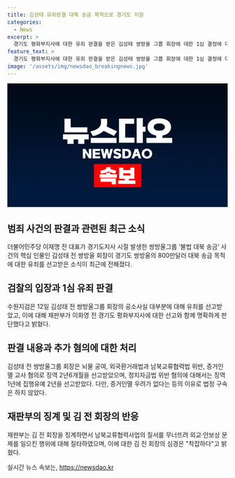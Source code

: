 ```yaml
---
title: 김성태 유죄판결 대북 송금 목적으로 경기도 지원
categories:
  - News
excerpt: >
  경기도 평화부지사에 대한 유죄 판결을 받은 김성태 쌍방울 그룹 회장에 대한 1심 결정에 대해 검찰이 대부분 유죄로 보는 입장을 밝혔다. 김 전 회장은 징역 2년6개월과 집행유예 2년을 선고받았으며, 법정 구속은 면했다. 재판부는 그의 남북교류사업 관련 범행을 비판했지만, 공소사실 부분에 대해 유죄를 선고했다. 김 전 회장은 착잡하다며 심경을 밝혔다.
feature_text: >
  경기도 평화부지사에 대한 유죄 판결을 받은 김성태 쌍방울 그룹 회장에 대한 1심 결정에 대해 검찰이 대부분 유죄로 보는 입장을 밝혔다. 김 전 회장은 징역 2년6개월과 집행유예 2년을 선고받았으며, 법정 구속은 면했다. 재판부는 그의 남북교류사업 관련 범행을 비판했지만, 공소사실 부분에 대해 유죄를 선고했다. 김 전 회장은 착잡하다며 심경을 밝혔다.
image: '/assets/img/newsdao_breakingnews.jpg'
---
```


<p><img src="/assets/img/newsdao_breakingnews.jpg" alt="implanttips 속보" /></p>

<h2 data-ke-size="size26">범죄 사건의 판결과 관련된 최근 소식</h2>

<p data-ke-size="size16">더불어민주당 이재명 전 대표가 경기도지사 시절 발생한 쌍방울그룹 ‘불법 대북 송금’ 사건의 핵심 인물인 김성태 전 쌍방울 회장이 경기도 쌍방울의 800만달러 대북 송금 목적에 대한 유죄를 선고받은 소식이 최근에 전해졌다.</p>

<h2 data-ke-size="size26">검찰의 입장과 1심 유죄 판결</h2>

<p data-ke-size="size16">수원지검은 12일 김성태 전 쌍방울그룹 회장의 공소사실 대부분에 대해 유죄를 선고받았고, 이에 대해 재판부가 이화영 전 경기도 평화부지사에 대한 선고와 함께 명확하게 판단했다고 밝혔다.</p>

<h2 data-ke-size="size26">판결 내용과 추가 혐의에 대한 처리</h2>

<p data-ke-size="size16">김성태 전 쌍방울그룹 회장은 뇌물 공여, 외국환거래법과 남북교류협력법 위반, 증거인멸 교사 혐의로 징역 2년6개월을 선고받았으며, 정치자금법 위반 혐의에 대해서는 징역 1년에 집행유예 2년을 선고받았다. 다만, 증거인멸 우려가 없다는 등의 이유로 법정 구속은 하지 않았다.</p>

<h2 data-ke-size="size26">재판부의 징계 및 김 전 회장의 반응</h2>

<p data-ke-size="size16">재판부는 김 전 회장을 징계하면서 남북교류협력사업의 질서를 무너뜨려 외교·안보상 문제를 일으킨 행위에 대해 질타하였으며, 이에 대한 김 전 회장의 심경은 "착잡하다"고 밝혔다.</p>
실시간 뉴스 속보는, <a href="https://newsdao.kr" rel="dofollow">https://newsdao.kr</a>


